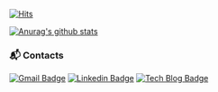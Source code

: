 [![Hits](https://hits.seeyoufarm.com/api/count/incr/badge.svg?url=https%3A%2F%2Fgithub.com%2Fumanking%2F&count_bg=%2379C83D&title_bg=%23555555&icon=&icon_color=%23E7E7E7&title=hits&edge_flat=false)](https://hits.seeyoufarm.com)

[![Anurag's github stats](https://github-readme-stats.vercel.app/api?username=umanking)](https://github.com/anuraghazra/github-readme-stats)

### :mailbox_with_mail: Contacts
[![Gmail Badge](https://img.shields.io/badge/Gmail-d14836?style=flat-square&logo=Gmail&logoColor=white&link=mailto:umanking@gmail.com)](mailto:umanking@gmail.com) [![Linkedin Badge](https://img.shields.io/badge/-LinkedIn-blue?style=flat-square&logo=Linkedin&logoColor=white&link=https://www.linkedin.com/in/umanking)](https://www.linkedin.com/in/umanking) [![Tech Blog Badge](http://img.shields.io/badge/-Tech%20blog-black?style=flat-square&logo=github&link=https://umanking.github.io/)](https://umanking.github.io/)
